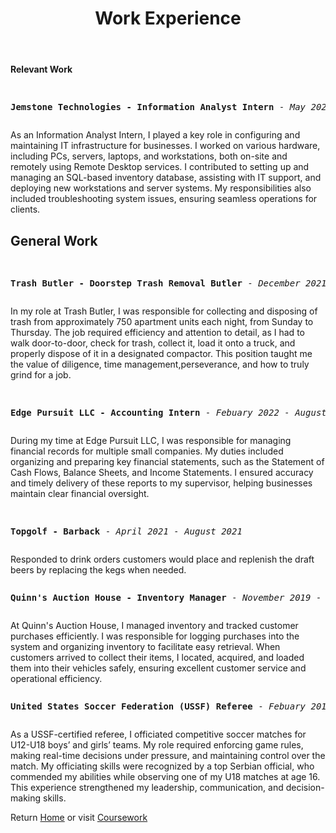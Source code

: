 <!DOCTYPE html>
<html lang="en">

<header>
    <h1>Work Experience</h1>
</header>
<body>
    <p><strong>Relevant Work</strong></p>
    <pre>    <p><strong>Jemstone Technologies - Information Analyst Intern</strong> - <em>May 2024 - August 2024, December 2024 - January 2025</em></p></pre>
            <p>As an Information Analyst Intern, I played a key role in configuring and maintaining IT infrastructure for businesses. I worked on various hardware, including PCs, servers, laptops, and workstations, both on-site and remotely using Remote Desktop services. I contributed to setting up and managing an SQL-based inventory database, assisting with IT support, and deploying new workstations and server systems. My responsibilities also included troubleshooting system issues, ensuring seamless operations for clients.</p>

<h2>General Work</h2>
    <pre>    <p><strong>Trash Butler - Doorstep Trash Removal Butler</strong> - <em>December 2021 - January 2025</em></p></pre>
             <p>In my role at Trash Butler, I was responsible for collecting and disposing of trash from approximately 750 apartment units each night, from Sunday to Thursday. The job required efficiency and attention to detail, as I had to walk door-to-door, check for trash, collect it, load it onto a truck, and properly dispose of it in a designated compactor. This position taught me the value of diligence, time management,perseverance, and how to truly grind for a job.</p>
    <pre>    <p><strong>Edge Pursuit LLC - Accounting Intern</strong> - <em>Febuary 2022 - August 2022</em></p></pre>
            <p>During my time at Edge Pursuit LLC, I was responsible for managing financial records for multiple small companies. My duties included organizing and preparing key financial statements, such as the Statement of Cash Flows, Balance Sheets, and Income Statements. I ensured accuracy and timely delivery of these reports to my supervisor, helping businesses maintain clear financial oversight.</p>
    <pre>    <p><strong>Topgolf - Barback</strong> - <em>April 2021 - August 2021</em></p></pre>
        <p>Responded to drink orders customers would place and replenish the draft beers by replacing the kegs when needed.</p>
    <pre><p><strong>Quinn's Auction House - Inventory Manager</strong> - <em>November 2019 - Febuary 2020</em></p></pre>
            <p>At Quinn's Auction House, I managed inventory and tracked customer purchases efficiently. I was responsible for logging purchases into the system and organizing inventory to facilitate easy retrieval. When customers arrived to collect their items, I located, acquired, and loaded them into their vehicles safely, ensuring excellent customer service and operational efficiency.</p>
    <pre><p><strong>United States Soccer Federation (USSF) Referee</strong> - <em>Febuary 2017 - December 2019</em></p></pre>
            <p>As a USSF-certified referee, I officiated competitive soccer matches for U12-U18 boys’ and girls’ teams. My role required enforcing game rules, making real-time decisions under pressure, and maintaining control over the match. My officiating skills were recognized by a top Serbian official, who commended my abilities while observing one of my U18 matches at age 16. This experience strengthened my leadership, communication, and decision-making skills.</p>
<p>Return <a href="README.md">Home</a> or visit <a href="coursework.md">Coursework</a></p>
</body>
</html>

